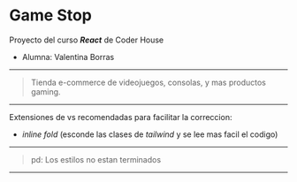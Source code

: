 # Game Stop

Proyecto del curso **_React_** de Coder House

* Alumna: Valentina Borras

---

> Tienda e-commerce de videojuegos, consolas, y mas productos gaming. 

---
Extensiones de vs recomendadas para facilitar la correccion:

* _inline fold_ (esconde las clases de *tailwind* y se lee mas facil el codigo)

---
>pd: Los estilos no estan terminados

----

